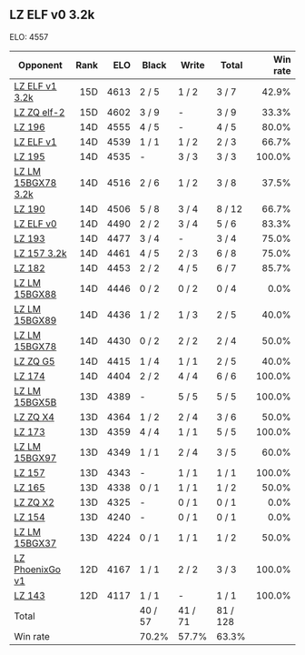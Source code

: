 ## LZ ELF v0 3.2k ##

ELO: 4557

Opponent | Rank | ELO | Black | Write | Total | Win rate
---------|-----:|----:|-------|-------|-------|-------:
[LZ ELF v1 3.2k](LZ%20ELF%20v1%203.2k.md) | 15D | 4613 | 2 / 5 | 1 / 2 | 3 / 7 | 42.9%
[LZ ZQ elf-2](LZ%20ZQ%20elf-2.md) | 15D | 4602 | 3 / 9 | - | 3 / 9 | 33.3%
[LZ 196](LZ%20196.md) | 14D | 4555 | 4 / 5 | - | 4 / 5 | 80.0%
[LZ ELF v1](LZ%20ELF%20v1.md) | 14D | 4539 | 1 / 1 | 1 / 2 | 2 / 3 | 66.7%
[LZ 195](LZ%20195.md) | 14D | 4535 | - | 3 / 3 | 3 / 3 | 100.0%
[LZ LM 15BGX78 3.2k](LZ%20LM%2015BGX78%203.2k.md) | 14D | 4516 | 2 / 6 | 1 / 2 | 3 / 8 | 37.5%
[LZ 190](LZ%20190.md) | 14D | 4506 | 5 / 8 | 3 / 4 | 8 / 12 | 66.7%
[LZ ELF v0](LZ%20ELF%20v0.md) | 14D | 4490 | 2 / 2 | 3 / 4 | 5 / 6 | 83.3%
[LZ 193](LZ%20193.md) | 14D | 4477 | 3 / 4 | - | 3 / 4 | 75.0%
[LZ 157 3.2k](LZ%20157%203.2k.md) | 14D | 4461 | 4 / 5 | 2 / 3 | 6 / 8 | 75.0%
[LZ 182](LZ%20182.md) | 14D | 4453 | 2 / 2 | 4 / 5 | 6 / 7 | 85.7%
[LZ LM 15BGX88](LZ%20LM%2015BGX88.md) | 14D | 4446 | 0 / 2 | 0 / 2 | 0 / 4 | 0.0%
[LZ LM 15BGX89](LZ%20LM%2015BGX89.md) | 14D | 4436 | 1 / 2 | 1 / 3 | 2 / 5 | 40.0%
[LZ LM 15BGX78](LZ%20LM%2015BGX78.md) | 14D | 4430 | 0 / 2 | 2 / 2 | 2 / 4 | 50.0%
[LZ ZQ G5](LZ%20ZQ%20G5.md) | 14D | 4415 | 1 / 4 | 1 / 1 | 2 / 5 | 40.0%
[LZ 174](LZ%20174.md) | 14D | 4404 | 2 / 2 | 4 / 4 | 6 / 6 | 100.0%
[LZ LM 15BGX5B](LZ%20LM%2015BGX5B.md) | 13D | 4389 | - | 5 / 5 | 5 / 5 | 100.0%
[LZ ZQ X4](LZ%20ZQ%20X4.md) | 13D | 4364 | 1 / 2 | 2 / 4 | 3 / 6 | 50.0%
[LZ 173](LZ%20173.md) | 13D | 4359 | 4 / 4 | 1 / 1 | 5 / 5 | 100.0%
[LZ LM 15BGX97](LZ%20LM%2015BGX97.md) | 13D | 4349 | 1 / 1 | 2 / 4 | 3 / 5 | 60.0%
[LZ 157](LZ%20157.md) | 13D | 4343 | - | 1 / 1 | 1 / 1 | 100.0%
[LZ 165](LZ%20165.md) | 13D | 4338 | 0 / 1 | 1 / 1 | 1 / 2 | 50.0%
[LZ ZQ X2](LZ%20ZQ%20X2.md) | 13D | 4325 | - | 0 / 1 | 0 / 1 | 0.0%
[LZ 154](LZ%20154.md) | 13D | 4240 | - | 0 / 1 | 0 / 1 | 0.0%
[LZ LM 15BGX37](LZ%20LM%2015BGX37.md) | 13D | 4224 | 0 / 1 | 1 / 1 | 1 / 2 | 50.0%
[LZ PhoenixGo v1](LZ%20PhoenixGo%20v1.md) | 12D | 4167 | 1 / 1 | 2 / 2 | 3 / 3 | 100.0%
[LZ 143](LZ%20143.md) | 12D | 4117 | 1 / 1 | - | 1 / 1 | 100.0%
Total | | | 40 / 57 | 41 / 71 | 81 / 128 | 
Win rate| | | 70.2% | 57.7% | 63.3% | 
